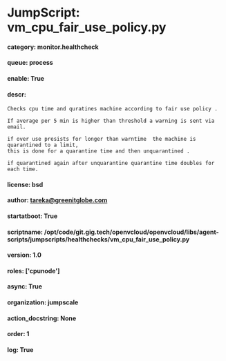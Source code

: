 
# JumpScript: vm_cpu_fair_use_policy.py
        
#### category: monitor.healthcheck
#### queue: process
#### enable: True
#### descr: 
```
Checks cpu time and quratines machine according to fair use policy .

If average per 5 min is higher than threshold a warning is sent via email.

if over use presists for longer than warntime  the machine is quarantined to a limit,
this is done for a quarantine time and then unquarantined .

if quarantined again after unquarantine quarantine time doubles for each time.

```
#### license: bsd
#### author: tareka@greenitglobe.com
#### startatboot: True
#### scriptname: /opt/code/git.gig.tech/openvcloud/openvcloud/libs/agent-scripts/jumpscripts/healthchecks/vm_cpu_fair_use_policy.py
#### version: 1.0
#### roles: ['cpunode']
#### async: True
#### organization: jumpscale
#### action_docstring: None
#### order: 1
#### log: True